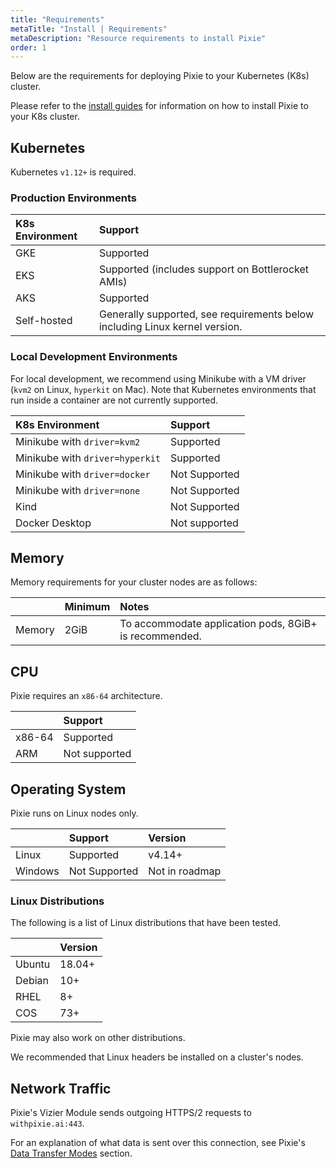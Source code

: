 ```yaml
---
title: "Requirements"
metaTitle: "Install | Requirements"
metaDescription: "Resource requirements to install Pixie"
order: 1
---
```


Below are the requirements for deploying Pixie to your Kubernetes (K8s) cluster.

Please refer to the [install guides](/installing-pixie/install-guides/) for information on how to install Pixie to your K8s cluster.

## Kubernetes

Kubernetes `v1.12+` is required.

### Production Environments

| K8s Environment  | Support                                                         |
| :--------------- | :-------------------------------------------------------------- |
| GKE              | Supported                                                       |
| EKS              | Supported (includes support on Bottlerocket AMIs)               |
| AKS              | Supported                                                       |
| Self-hosted      | Generally supported, see requirements below including Linux kernel version. |

### Local Development Environments

For local development, we recommend using Minikube with a VM driver (`kvm2` on Linux, `hyperkit` on Mac). Note that Kubernetes environments that run inside a container are not currently supported.

| K8s Environment                 | Support       |
| :------------------------------ | :------------ |
| Minikube with `driver=kvm2`     | Supported     |
| Minikube with `driver=hyperkit` | Supported     |
| Minikube with `driver=docker`   | Not Supported |
| Minikube with `driver=none`     | Not Supported |
| Kind                            | Not Supported |
| Docker Desktop                  | Not supported |

## Memory

Memory requirements for your cluster nodes are as follows:

|                       | Minimum   | Notes                                                   |
| :-------------------  | :-------- | :------------------------------------------------------ |
| Memory                | 2GiB      | To accommodate application pods, 8GiB+ is recommended.  |

## CPU

Pixie requires an `x86-64` architecture.

|         | Support           |
| :------ | :---------------- |
| x86-64  | Supported         |
| ARM     | Not supported     |

## Operating System

Pixie runs on Linux nodes only.

|         | Support         | Version           |
| :------ | :-------------  | :---------------- |
| Linux   | Supported       | v4.14+            |
| Windows | Not Supported   | Not in roadmap    |

### Linux Distributions

The following is a list of Linux distributions that have been tested.

|              |  Version              |
|:-----------  |  :------------------- |
| Ubuntu       |  18.04+               |
| Debian       |  10+                  |
| RHEL         |  8+                   |
| COS          |  73+                  |

Pixie may also work on other distributions.

<Alert severity="info">We recommended that Linux headers be installed on a cluster's nodes.</Alert>

## Network Traffic

Pixie's Vizier Module sends outgoing HTTPS/2 requests to `withpixie.ai:443`.

For an explanation of what data is sent over this connection, see Pixie's [Data Transfer Modes](/reference/admin/data-transfer-mode) section.
